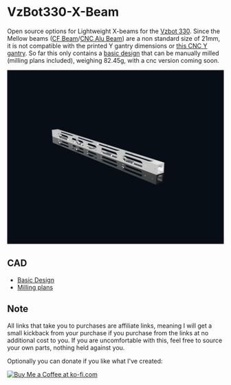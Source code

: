 # VzBot330-X-Beam
Open source options for Lightweight X-beams for the [Vzbot 330](https://github.com/VzBoT3D/VzBoT-Vz330). Since the Mellow beams ([CF Beam](https://s.click.aliexpress.com/e/_DD5rAnp)/[CNC Alu Beam](https://s.click.aliexpress.com/e/_DmT6c4x)) are a non standard size of 21mm, it is not compatible with the printed Y gantry dimensions or [this CNC Y gantry](https://s.click.aliexpress.com/e/_DDZx21d). So far this only contains a [basic design](https://a360.co/4ai806w) that can be manually milled (milling plans included), weighing 82.45g, with a cnc version coming soon.

![](https://github.com/CrispyButtermilkChickenSalad/VzBot330-X-Beam/blob/309303a616cfbcb63d495b6fb300d5bd8f82fc73/Gallery/Metal_parts_basic_mill_light_2024-May-11_03-32-42PM-000_CustomizedView16381277327.png)

## CAD
- [Basic Design](https://a360.co/4ai806w)
- [Milling plans](https://github.com/CrispyButtermilkChickenSalad/VzBot330-X-Beam/blob/a1bc28a10264aa3e836b6437dd3c19dc9fd55280/CAD/Basic%20Mill%20Light%20Plans.pdf)

## Note
All links that take you to purchases are affiliate links, meaning I will get a small kickback from your purchase if you purchase from the links at no additional cost to you. If you are uncomfortable with this, feel free to source your own parts, nothing held against you.

Optionally you can donate if you like what I've created:

<a href='https://ko-fi.com/buttermilkcrispychickensalad' target='_blank'><img height='35' style='border:0px;height:46px;' src='https://az743702.vo.msecnd.net/cdn/kofi3.png?v=0' border='0' alt='Buy Me a Coffee at ko-fi.com' />
